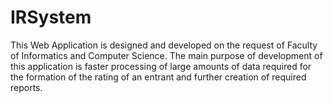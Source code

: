IRSystem
========
This Web Application is designed and developed on the request
of Faculty of Informatics and Computer Science. The main purpose
of development of this application is faster processing of large
amounts of data required for the formation of the rating of an entrant
and further creation of required reports.
